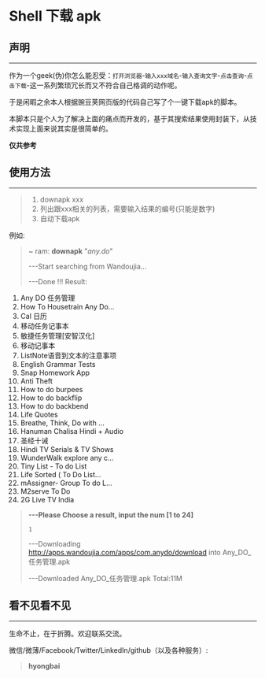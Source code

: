 
Shell 下载 apk
===


声明
---
---

作为一个geek(伪)你怎么能忍受：`打开浏览器`-`输入xxx域名`-`输入查询文字`-`点击查询`-`点击下载`-这一系列繁琐冗长而又不符合自己格调的动作呢。

于是闲暇之余本人根据豌豆荚网页版的代码自己写了个一键下载apk的脚本。

本脚本只是个人为了解决上面的痛点而开发的，基于其搜索结果使用封装下，从技术实现上面来说其实是很简单的。
    
    
**仅共参考**


使用方法
---
---

> 1. downapk xxx
> 2. 列出跟xxx相关的列表，需要输入结果的编号(只能是数字)
> 3. 自动下载apk

例如:
> ~ ram: **downapk** "*any.do*"
> 
> ---Start searching from Wandoujia...
> 
> ---Done !!! Result:
> 
   1. Any DO 任务管理
   2. How To Housetrain Any Do...
   3. Cal 日历
   4. 移动任务记事本
   5. 敏捷任务管理[安智汉化]
   6. 移动记事本
   7. ListNote语音到文本的注意事项
   8. English Grammar Tests
   9. Snap Homework App
  10. Anti Theft
  11. How to do burpees
  12. How to do backflip
  13. How to do backbend
  14. Life Quotes
  15. Breathe, Think, Do with ...
  16. Hanuman Chalisa Hindi + Audio
  17. 圣经十诫
  18. Hindi TV Serials & TV Shows
  19. WunderWalk explore any c...
  20. Tiny List - To do List
  21. Life Sorted ( To Do List...
  22. mAssigner- Group To do L...
  23. M2serve To Do
  24. 2G Live TV India
  
> **---Please Choose a result, input the num	[1 to       24]**
> 
> `1`
> 
> ---Downloading http://apps.wandoujia.com/apps/com.anydo/download into Any_DO_任务管理.apk
> 
> ---Downloaded  Any_DO_任务管理.apk   Total:11M


看不见看不见
---
---

生命不止，在于折腾。欢迎联系交流。

微信/微薄/Facebook/Twitter/LinkedIn/github（以及各种服务）: 
> **hyongbai**

